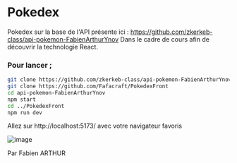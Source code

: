 # Pokedex

Pokedex sur la base de l'API présente ici : https://github.com/zkerkeb-class/api-pokemon-FabienArthurYnov
Dans le cadre de cours afin de découvrir la technologie React.

### Pour lancer ; 
```sh
git clone https://github.com/zkerkeb-class/api-pokemon-FabienArthurYnov
git clone https://github.com/Fafacraft/PokedexFront
cd api-pokemon-FabienArthurYnov
npm start
cd ../PokedexFront
npm run dev
```
Allez sur http://localhost:5173/ avec votre navigateur favoris

![image](https://github.com/user-attachments/assets/5cbd1674-abbb-417f-b78e-62b92684894c)


Par Fabien ARTHUR
